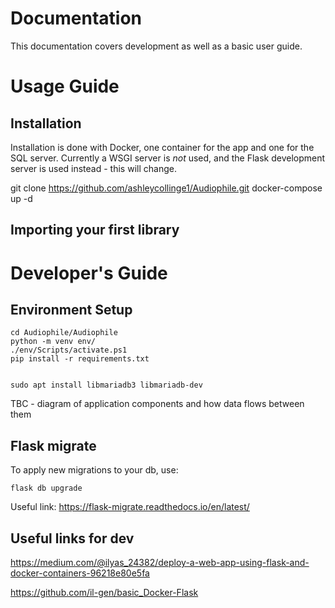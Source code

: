 # Documentation

This documentation covers development as well as a basic user guide.

# Usage Guide

## Installation

Installation is done with Docker, one container for the app and one for the SQL server. Currently a WSGI server is *not* used, and the Flask development server is used instead - this will change.

git clone https://github.com/ashleycollinge1/Audiophile.git
docker-compose up -d

## Importing your first library

# Developer's Guide

## Environment Setup

    cd Audiophile/Audiophile
    python -m venv env/
    ./env/Scripts/activate.ps1
    pip install -r requirements.txt


    sudo apt install libmariadb3 libmariadb-dev

TBC - diagram of application components and how data flows between them

## Flask migrate

To apply new migrations to your db, use:

    flask db upgrade

Useful link: https://flask-migrate.readthedocs.io/en/latest/

## Useful links for dev

https://medium.com/@ilyas_24382/deploy-a-web-app-using-flask-and-docker-containers-96218e80e5fa

https://github.com/il-gen/basic_Docker-Flask
